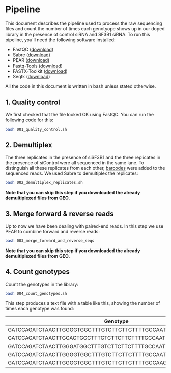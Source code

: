 # Pipeline

This document describes the pipeline used to process the raw sequencing files and count the number of times each genotyope shows up in our doped library in the presence of control siRNA and SF3B1 siRNA. To run this pipeline, you'll need the following software installed:

* FastQC ([download](https://www.bioinformatics.babraham.ac.uk/projects/fastqc/))
* Sabre ([download](https://github.com/najoshi/sabre))
* PEAR ([download](https://sco.h-its.org/exelixis/web/software/pear/))
* Fastq-Tools ([download](https://github.com/dcjones/fastq-tools))
* FASTX-Toolkit ([download](http://hannonlab.cshl.edu/fastx_toolkit/))
* Seqtk ([download](https://github.com/lh3/seqtk))

All the code in this document is written in bash unless stated otherwise.

## 1. Quality control

We first checked that the file looked OK using FastQC. You can run the following code for this:

```bash
bash 001_quality_control.sh
```

## 2. Demultiplex

The three replicates in the presence of siSF3B1 and the three replicates in the presence of siControl were all sequenced in the same lane. To distinguish all these replicates from each other, [barcodes](./002_barcodes.txt) were added to the sequenced reads. We used Sabre to demultiplex the replicates:

```bash
bash 002_demultiplex_replicates.sh
```

**Note that you can skip this step if you downloaded the already demultiplexed files from GEO.**


## 3. Merge forward & reverse reads

Up to now we have been dealing with paired-end reads. In this step we use PEAR to combine forward and reverse reads:

```bash
bash 003_merge_forward_and_reverse_seqs
```

**Note that you can skip this step if you downloaded the already demultiplexed files from GEO.**

## 4. Count genotypes

Count the genotypes in the library:

```bash
bash 004_count_genotypes.sh
```

This step produces a text file with a table like this, showing the number of times each genotype was found:

| Genotype                                                        | Occurrences | MutationCount |
|-----------------------------------------------------------------|-------------|---------------|
| GATCCAGATCTAACTTGGGGTGGCTTTGTCTTCTTCTTTTGCCAATTCCACTAATTGTTTGGG | 1479406     | 0             |
| GATCCAGATCTAACTTGGAGTGGCTTTGTCTTCTTCTTTTGCCAATTCCACTAATTGTTTGGG | 62715       | 1             |
| GATCCAGATCTAACTTGGGATGGCTTTGTCTTCTTCTTTTGCCAATTCCACTAATTGTTTGGG | 55275       | 1             |
| GATCCAGATCTAACTTGGGGTGGCTTTGTCTTCTTCTTTTGCCAATTCCACTAATTGTTTGAG | 49143       | 1             |
| GATCCAGATCTAACTTGGGGTGGCTTTGTCTTCTTCTTTTGCCAAGTCCACTAATTGTTTGGG | 48854       | 1             |

